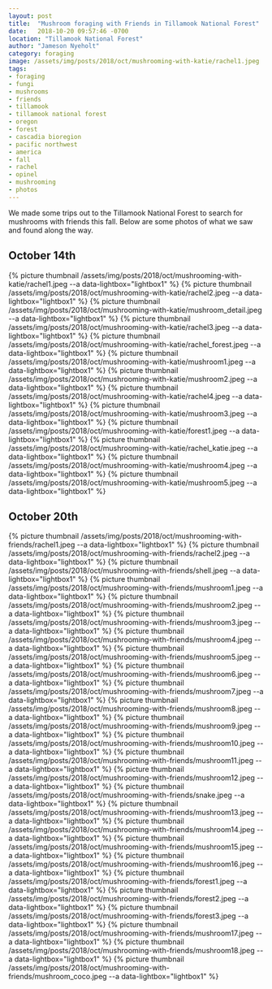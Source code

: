 ```yaml
---
layout: post
title:  "Mushroom foraging with Friends in Tillamook National Forest"
date:   2018-10-20 09:57:46 -0700
location: "Tillamook National Forest"
author: "Jameson Nyeholt"
category: foraging
image: /assets/img/posts/2018/oct/mushrooming-with-katie/rachel1.jpeg
tags:
- foraging
- fungi
- mushrooms
- friends
- tillamook
- tillamook national forest
- oregon
- forest
- cascadia bioregion
- pacific northwest
- america
- fall
- rachel
- opinel
- mushrooming
- photos
---
```


We made some trips out to the Tillamook National Forest to search for mushrooms with friends this fall. <!--description-->  Below are some photos of what we saw and found along the way. 

## October 14th
{% picture thumbnail /assets/img/posts/2018/oct/mushrooming-with-katie/rachel1.jpeg --a data-lightbox="lightbox1" %}
{% picture thumbnail /assets/img/posts/2018/oct/mushrooming-with-katie/rachel2.jpeg --a data-lightbox="lightbox1" %}
{% picture thumbnail /assets/img/posts/2018/oct/mushrooming-with-katie/mushroom_detail.jpeg --a data-lightbox="lightbox1" %}
{% picture thumbnail /assets/img/posts/2018/oct/mushrooming-with-katie/rachel3.jpeg --a data-lightbox="lightbox1" %}
{% picture thumbnail /assets/img/posts/2018/oct/mushrooming-with-katie/rachel_forest.jpeg --a data-lightbox="lightbox1" %}
{% picture thumbnail /assets/img/posts/2018/oct/mushrooming-with-katie/mushroom1.jpeg --a data-lightbox="lightbox1" %}
{% picture thumbnail /assets/img/posts/2018/oct/mushrooming-with-katie/mushroom2.jpeg --a data-lightbox="lightbox1" %}
{% picture thumbnail /assets/img/posts/2018/oct/mushrooming-with-katie/rachel4.jpeg --a data-lightbox="lightbox1" %}
{% picture thumbnail /assets/img/posts/2018/oct/mushrooming-with-katie/mushroom3.jpeg --a data-lightbox="lightbox1" %}
{% picture thumbnail /assets/img/posts/2018/oct/mushrooming-with-katie/forest1.jpeg --a data-lightbox="lightbox1" %}
{% picture thumbnail /assets/img/posts/2018/oct/mushrooming-with-katie/rachel_katie.jpeg --a data-lightbox="lightbox1" %}
{% picture thumbnail /assets/img/posts/2018/oct/mushrooming-with-katie/mushroom4.jpeg --a data-lightbox="lightbox1" %}
{% picture thumbnail /assets/img/posts/2018/oct/mushrooming-with-katie/mushroom5.jpeg --a data-lightbox="lightbox1" %}

## October 20th
{% picture thumbnail /assets/img/posts/2018/oct/mushrooming-with-friends/rachel1.jpeg --a data-lightbox="lightbox1" %}
{% picture thumbnail /assets/img/posts/2018/oct/mushrooming-with-friends/rachel2.jpeg --a data-lightbox="lightbox1" %}
{% picture thumbnail /assets/img/posts/2018/oct/mushrooming-with-friends/shell.jpeg --a data-lightbox="lightbox1" %}
{% picture thumbnail /assets/img/posts/2018/oct/mushrooming-with-friends/mushroom1.jpeg --a data-lightbox="lightbox1" %}
{% picture thumbnail /assets/img/posts/2018/oct/mushrooming-with-friends/mushroom2.jpeg --a data-lightbox="lightbox1" %}
{% picture thumbnail /assets/img/posts/2018/oct/mushrooming-with-friends/mushroom3.jpeg --a data-lightbox="lightbox1" %}
{% picture thumbnail /assets/img/posts/2018/oct/mushrooming-with-friends/mushroom4.jpeg --a data-lightbox="lightbox1" %}
{% picture thumbnail /assets/img/posts/2018/oct/mushrooming-with-friends/mushroom5.jpeg --a data-lightbox="lightbox1" %}
{% picture thumbnail /assets/img/posts/2018/oct/mushrooming-with-friends/mushroom6.jpeg --a data-lightbox="lightbox1" %}
{% picture thumbnail /assets/img/posts/2018/oct/mushrooming-with-friends/mushroom7.jpeg --a data-lightbox="lightbox1" %}
{% picture thumbnail /assets/img/posts/2018/oct/mushrooming-with-friends/mushroom8.jpeg --a data-lightbox="lightbox1" %}
{% picture thumbnail /assets/img/posts/2018/oct/mushrooming-with-friends/mushroom9.jpeg --a data-lightbox="lightbox1" %}
{% picture thumbnail /assets/img/posts/2018/oct/mushrooming-with-friends/mushroom10.jpeg --a data-lightbox="lightbox1" %}
{% picture thumbnail /assets/img/posts/2018/oct/mushrooming-with-friends/mushroom11.jpeg --a data-lightbox="lightbox1" %}
{% picture thumbnail /assets/img/posts/2018/oct/mushrooming-with-friends/mushroom12.jpeg --a data-lightbox="lightbox1" %}
{% picture thumbnail /assets/img/posts/2018/oct/mushrooming-with-friends/snake.jpeg --a data-lightbox="lightbox1" %}
{% picture thumbnail /assets/img/posts/2018/oct/mushrooming-with-friends/mushroom13.jpeg --a data-lightbox="lightbox1" %}
{% picture thumbnail /assets/img/posts/2018/oct/mushrooming-with-friends/mushroom14.jpeg --a data-lightbox="lightbox1" %}
{% picture thumbnail /assets/img/posts/2018/oct/mushrooming-with-friends/mushroom15.jpeg --a data-lightbox="lightbox1" %}
{% picture thumbnail /assets/img/posts/2018/oct/mushrooming-with-friends/mushroom16.jpeg --a data-lightbox="lightbox1" %}
{% picture thumbnail /assets/img/posts/2018/oct/mushrooming-with-friends/forest1.jpeg --a data-lightbox="lightbox1" %}
{% picture thumbnail /assets/img/posts/2018/oct/mushrooming-with-friends/forest2.jpeg --a data-lightbox="lightbox1" %}
{% picture thumbnail /assets/img/posts/2018/oct/mushrooming-with-friends/forest3.jpeg --a data-lightbox="lightbox1" %}
{% picture thumbnail /assets/img/posts/2018/oct/mushrooming-with-friends/mushroom17.jpeg --a data-lightbox="lightbox1" %}
{% picture thumbnail /assets/img/posts/2018/oct/mushrooming-with-friends/mushroom18.jpeg --a data-lightbox="lightbox1" %}
{% picture thumbnail /assets/img/posts/2018/oct/mushrooming-with-friends/mushroom_coco.jpeg --a data-lightbox="lightbox1" %}
